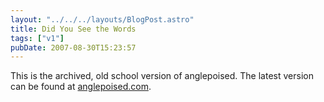 ```yaml
---
layout: "../../../layouts/BlogPost.astro"
title: Did You See the Words
tags: ["v1"]
pubDate: 2007-08-30T15:23:57
---
```


This is the archived, old school version of anglepoised. The latest version can be found at [anglepoised.com][1].

[1]: http://anglepoised.com/
